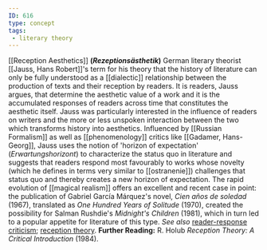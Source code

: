 ```yaml
---
ID: 616
type: concept
tags: 
 - literary theory
---
```


[[Reception Aesthetics]]
**(*Rezeptionsästhetik*)** German literary theorist [[Jauss, Hans Robert]]'s term for his
theory that the history of literature can only be fully understood as a
[[dialectic]] relationship
between the production of texts and their reception by readers. It is
readers, Jauss argues, that determine the aesthetic value of a work and
it is the accumulated responses of readers across time that constitutes
the aesthetic itself. Jauss was particularly interested in the influence
of readers on writers and the more or less unspoken interaction between
the two which transforms history into aesthetics. Influenced by
[[Russian Formalism]] as well
as [[phenomenology]]
critics like [[Gadamer, Hans-Georg]], Jauss uses the
notion of 'horizon of expectation' (*Erwartungshorizont*) to
characterize the status quo in literature and suggests that readers
respond most favourably to works whose novelty (which he defines in
terms very similar to
[[ostranenie]]) challenges
that status quo and thereby creates a new horizon of expectation. The
rapid evolution of [[magical realism]] offers an excellent
and recent case in point: the publication of Gabriel García Márquez's
novel, *Cien años de soledad* (1967), translated as *One Hundred Years
of Solitude* (1970), created the possibility for Salman Rushdie's
*Midnight's Children* (1981), which in turn led to a popular appetite
for literature of this type. *See also* [reader-response
criticism](#Xca4f2d684b9d19b8ff65f14af279e58b3616dc3); [reception
theory](#Xe45c896fc31e8184ad7af5fff55cdf3b588cda7).
**Further Reading:** R. Holub *Reception Theory: A Critical
Introduction* (1984).
